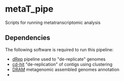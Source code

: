 # metaT_pipe
Scripts for running metatranscriptomic analysis
## Dependencies
The following software is required to run this pipeline:
- [dRep](https://github.com/MrOlm/drep) pipeline used to "de-replicate" genomes
- [cd-hit](https://github.com/weizhongli/cdhit/wiki) "de-replication" of contigs using clustering
- [DRAM](https://github.com/shafferm/DRAM/wiki) metagenomic assembled genomes annotation
- 
